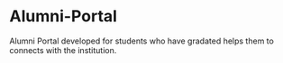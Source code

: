 # Alumni-Portal
Alumni Portal developed for students who have gradated helps them to connects with the institution.  
